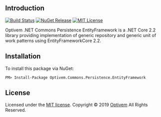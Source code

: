 ## Introduction

[![Build Status](https://img.shields.io/appveyor/ci/optivem/csharp-commons-persistence-entityframework.svg)](https://ci.appveyor.com/project/optivem/csharp-commons-persistence-entityframework)
[![NuGet Release](https://img.shields.io/nuget/v/Optivem.Commons.Persistence.EntityFramework.svg)](https://www.nuget.org/packages/Optivem.Commons.Persistence.EntityFramework)
[![MIT License](http://img.shields.io/badge/license-MIT-brightgreen.svg)](http://opensource.org/licenses/MIT)

Optivem .NET Commons Persistence EntityFramework is a .NET Core 2.2 library providing implementation of generic repository and generic unit of work patterns using EntityFrameworkCore 2.2.

## Installation

To install this package via NuGet:

```
PM> Install-Package Optivem.Commons.Persistence.EntityFramework
```

## License

Licensed under the [MIT license](http://opensource.org/licenses/mit-license.php). Copyright © 2019 [Optivem](https://www.optivem.com/) All Rights Reserved. 